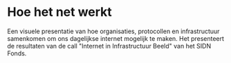 # Hoe het net werkt

Een visuele presentatie van hoe organisaties, protocollen en infrastructuur
samenkomen om ons dagelijkse internet mogelijk te maken. Het presenteert de
resultaten van de call "Internet in Infrastructuur Beeld" van het SIDN Fonds. 